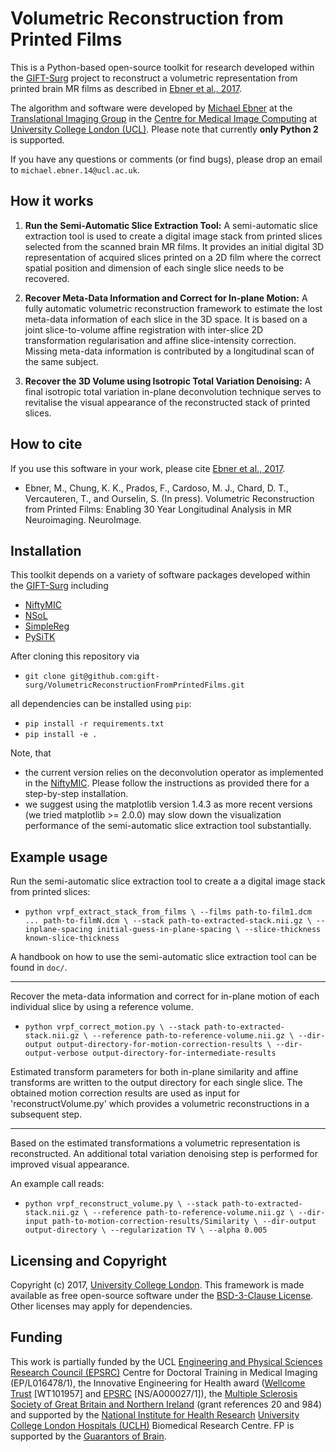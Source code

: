 # Volumetric Reconstruction from Printed Films

This is a Python-based open-source toolkit for research developed within the [GIFT-Surg][giftsurg] project to reconstruct a volumetric representation from printed brain MR films as described in [Ebner et al., 2017][citation].

The algorithm and software were developed by [Michael Ebner][mebner] at the [Translational Imaging Group][tig] in the [Centre for Medical Image Computing][cmic] at [University College London (UCL)][ucl]. Please note that currently **only Python 2** is supported.

If you have any questions or comments (or find bugs), please drop an email to `michael.ebner.14@ucl.ac.uk`.

## How it works

1. **Run the Semi-Automatic Slice Extraction Tool:**
A semi-automatic slice extraction tool is used to create a digital image stack from printed slices selected from the scanned brain MR films. It provides an initial digital 3D representation of acquired slices printed on a 2D film where the correct spatial position and dimension of each single slice needs to be recovered.

1. **Recover Meta-Data Information and Correct for In-plane Motion:**
A fully automatic volumetric reconstruction framework to estimate the lost meta-data information of each slice in the 3D space. It is based on a joint slice-to-volume affine registration with inter-slice 2D transformation regularisation and affine slice-intensity correction. Missing meta-data information is contributed by a longitudinal scan of the same subject.

1. **Recover the 3D Volume using Isotropic Total Variation Denoising:**
A final isotropic total variation in-plane deconvolution technique serves to revitalise the visual appearance of the reconstructed stack of printed slices.

## How to cite
If you use this software in your work, please cite [Ebner et al., 2017][citation].

* Ebner, M., Chung, K. K., Prados, F., Cardoso, M. J., Chard, D. T., Vercauteren, T., and Ourselin, S. (In press). Volumetric Reconstruction from Printed Films: Enabling 30 Year Longitudinal Analysis in MR Neuroimaging. NeuroImage.

## Installation

This toolkit depends on a variety of software packages developed within the [GIFT-Surg][giftsurg] including
* [NiftyMIC][niftymic]
* [NSoL][nsol]
* [SimpleReg][simplereg]
* [PySiTK][pysitk]

After cloning this repository via

* `git clone git@github.com:gift-surg/VolumetricReconstructionFromPrintedFilms.git`

all dependencies can be installed using `pip`:
* `pip install -r requirements.txt`
* `pip install -e .`

Note, that
* the current version relies on the deconvolution operator as implemented in the [NiftyMIC][niftymic]. Please follow the instructions as provided there for a step-by-step installation.
* we suggest using the matplotlib version 1.4.3 as more recent versions (we tried matplotlib >= 2.0.0) may slow down the visualization performance of the semi-automatic slice extraction tool substantially.


## Example usage

Run the semi-automatic slice extraction tool to create a a digital image stack from printed slices:

* `python vrpf_extract_stack_from_films \
--films path-to-film1.dcm ... path-to-filmN.dcm \
--stack path-to-extracted-stack.nii.gz \
--inplane-spacing initial-guess-in-plane-spacing \
--slice-thickness known-slice-thickness
`

A handbook on how to use the semi-automatic slice extraction tool can be found in `doc/`.

---

Recover the meta-data information and correct for in-plane motion of each individual slice by using a reference volume.

* `python vrpf_correct_motion.py \
--stack path-to-extracted-stack.nii.gz \
--reference path-to-reference-volume.nii.gz \
--dir-output output-directory-for-motion-correction-results \
--dir-output-verbose output-directory-for-intermediate-results
`

Estimated transform parameters for both in-plane similarity and affine transforms are written to the output directory for each single slice. The obtained motion correction results are
used as input for 'reconstructVolume.py' which provides a volumetric
reconstructions in a subsequent step.

---

Based on the estimated transformations a volumetric representation is reconstructed. An additional total variation denoising step is performed for improved visual appearance.

An example call reads:
* `python vrpf_reconstruct_volume.py \
--stack path-to-extracted-stack.nii.gz \
--reference path-to-reference-volume.nii.gz \
--dir-input path-to-motion-correction-results/Similarity \
--dir-output output-directory \
--regularization TV \
--alpha 0.005
`

## Licensing and Copyright
Copyright (c) 2017, [University College London][ucl].
This framework is made available as free open-source software under the [BSD-3-Clause License][bsd]. Other licenses may apply for dependencies.


## Funding
This work is partially funded by the UCL [Engineering and Physical Sciences Research Council (EPSRC)][epsrc] Centre for Doctoral Training in Medical Imaging (EP/L016478/1), the Innovative Engineering for Health award ([Wellcome Trust][wellcometrust] [WT101957] and [EPSRC][epsrc] [NS/A000027/1]), the [Multiple Sclerosis Society of Great Britain and Northern Ireland][mssociety] (grant references 20 and 984) and supported by the [National Institute for Health Research][nihr] [University College London Hospitals (UCLH)][uclh] Biomedical Research Centre. FP is supported by the [Guarantors of Brain][guarantors].


[citation]: https://www.sciencedirect.com/science/article/pii/S1053811917308042
[mebner]: http://cmictig.cs.ucl.ac.uk/people/phd-students/michael-ebner
[tig]: http://cmictig.cs.ucl.ac.uk
[bsd]: https://opensource.org/licenses/BSD-3-Clause
[giftsurg]: http://www.gift-surg.ac.uk
[cmic]: http://cmic.cs.ucl.ac.uk
[guarantors]: https://guarantorsofbrain.org/
[ucl]: http://www.ucl.ac.uk
[uclh]: http://www.uclh.nhs.uk
[epsrc]: http://www.epsrc.ac.uk
[wellcometrust]: http://www.wellcome.ac.uk
[mssociety]: https://www.mssociety.org.uk/
[nihr]: http://www.nihr.ac.uk/research
[itkniftymic]: https://cmiclab.cs.ucl.ac.uk/GIFT-Surg/ITK_NiftyMIC/wikis/home
[niftymic]: https://cmiclab.cs.ucl.ac.uk/mebner/VolumetricReconstruction
[nsol]: https://cmiclab.cs.ucl.ac.uk/mebner/NumericalSolver
[simplereg]: https://cmiclab.cs.ucl.ac.uk/mebner/RegistrationTools
[pysitk]: https://cmiclab.cs.ucl.ac.uk/mebner/PythonHelper